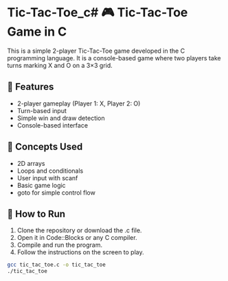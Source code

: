 # Tic-Tac-Toe_c# 🎮 Tic-Tac-Toe Game in C

This is a simple 2-player Tic-Tac-Toe game developed in the C programming language. It is a console-based game where two players take turns marking X and O on a 3×3 grid.

## 📌 Features

- 2-player gameplay (Player 1: X, Player 2: O)
- Turn-based input
- Simple win and draw detection
- Console-based interface

## 🧠 Concepts Used

- 2D arrays
- Loops and conditionals
- User input with scanf
- Basic game logic
- goto for simple control flow

## 🚀 How to Run

1. Clone the repository or download the .c file.
2. Open it in Code::Blocks or any C compiler.
3. Compile and run the program.
4. Follow the instructions on the screen to play.

```bash
gcc tic_tac_toe.c -o tic_tac_toe
./tic_tac_toe
